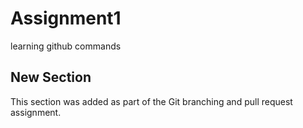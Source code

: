 # Assignment1
learning github commands

## New Section

This section was added as part of the Git branching and pull request assignment.